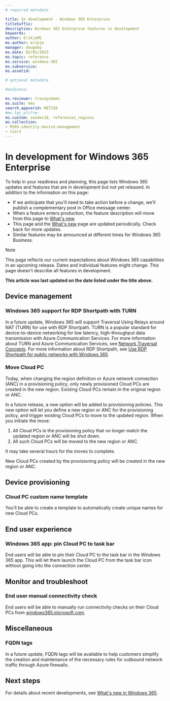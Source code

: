 ```yaml
---
# required metadata

title: In development - Windows 365 Enterprise
titleSuffix: 
description: Windows 365 Enterprise features in development
keywords:
author: ErikjeMS 
ms.author: erikje
manager: dougeby
ms.date: 03/03/2023
ms.topic: reference
ms.service: windows-365
ms.subservice: 
ms.assetid: 

# optional metadata

#audience:

ms.reviewer: traceyadams
ms.suite: ems
search.appverid: MET150
#ms.tgt_pltfrm:
ms.custom: seodec18, references_regions
ms.collection:
- M365-identity-device-management
- tier2
---
```


# In development for Windows 365 Enterprise

To help in your readiness and planning, this page lists Windows 365 updates and features that are in development but not yet released. In addition to the information on this page:

- If we anticipate that you'll need to take action before a change, we'll publish a complementary post in Office message center.
- When a feature enters production, the feature description will move from this page to [What's new](whats-new.md).
- This page and the [What's new](whats-new.md) page are updated periodically. Check back for more updates.
- Similar features may be announced at different times for Windows 365 Business.

> [!NOTE]
> This page reflects our current expectations about Windows 365 capabilities in an upcoming release. Dates and individual features might change. This page doesn't describe all features in development.

**This article was last updated on the date listed under the title above.**

<!-- Common categories:  
## App management
## Device configuration
## Device provisioning
## Device management
## Intune apps
## Monitor and troubleshoot
## Role-based access control
## Security
## End-user experience

-->

<!-- ***********************************************-->
## Device management

### Windows 365 support for RDP Shortpath with TURN<!--43602619-->

In a future update, Windows 365 will support Traversal Using Relays around NAT (TURN) for use with RDP Shortpath. TURN is a popular standard for device-to-device networking for low latency, high-throughput data transmission with Azure Communication Services. For more information about TURN and Azure Communication Services, see [Network Traversal Concepts](/azure/communication-services/concepts/network-traversal). For more information about RDP Shortpath, see [Use RDP Shortpath for public networks with Windows 365](rdp-shortpath-public-networks.md).

### Move Cloud PC<!--43450234-->

Today, when changing the region definition or Azure network connection (ANC) in a provisioning policy, only newly provisioned Cloud PCs are created in the new region. Existing Cloud PCs remain in the original region or ANC.

In a future release, a new option will be added to provisioning policies. This new option will let you define a new region or ANC for the provisioning policy, and trigger existing Cloud PCs to move to the updated region. When you initiate the move:

1. All Cloud PCs in the provisioning policy that no longer match the updated region or ANC will be shut down.
2. All such Cloud PCs will be moved to the new region or ANC.

It may take several hours for the moves to complete.

New Cloud PCs created by the provisioning policy will be created in the new region or ANC.

<!-- ***********************************************-->
## Device provisioning

### Cloud PC custom name template<!--42947813-->

You’ll be able to create a template to automatically create unique names for new Cloud PCs.

<!--***********************************************-->
## End user experience

### Windows 365 app: pin Cloud PC to task bar<!--43470782-->

End users will be able to pin their Cloud PC to the task bar in the Windows 365 app. This will let them launch the Cloud PC from the task bar icon without going into the connection center.

<!-- ***********************************************-->
## Monitor and troubleshoot

### End user manual connectivity check<!--37679345 -->

End users will be able to manually run connectivity checks on their Cloud PCs from [windows365.microsoft.com](https://windows365.microsoft.com).

<!-- ***********************************************-->
## Miscellaneous

### FQDN tags <!--43488376-->

In a future update, FQDN tags will be available to help customers simplify the creation and maintenance of the necessary rules for outbound network traffic through Azure firewalls.

<!-- ***********************************************-->
<!-- ## Provisioning -->

<!-- ***********************************************-->
<!--## Role-based access control-->

## Next steps

For details about recent developments, see [What's new in Windows 365](whats-new.md).

